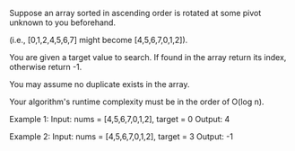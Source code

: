 Suppose an array sorted in ascending order is rotated at some pivot unknown to you beforehand.

(i.e., [0,1,2,4,5,6,7] might become [4,5,6,7,0,1,2]).

You are given a target value to search. If found in the array return its index, otherwise return -1.

You may assume no duplicate exists in the array.

Your algorithm's runtime complexity must be in the order of O(log n).

Example 1:
	Input: nums = [4,5,6,7,0,1,2], target = 0
	Output: 4

Example 2:
	Input: nums = [4,5,6,7,0,1,2], target = 3
	Output: -1
